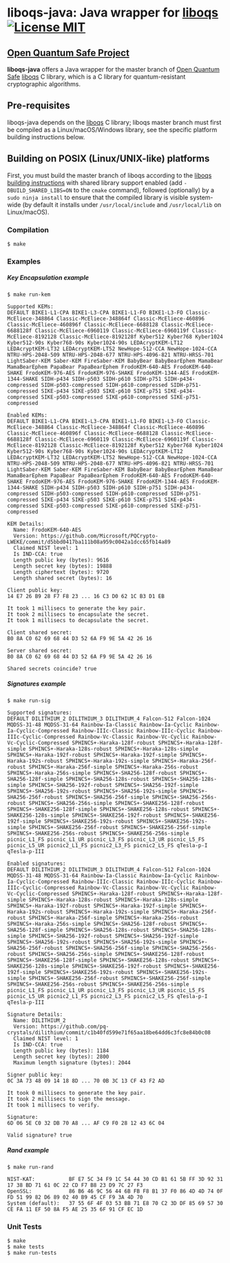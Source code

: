 # liboqs-java: Java wrapper for [liboqs](https://github.com/open-quantum-safe/liboqs) [![License MIT][badge-license]](LICENSE)
## [Open Quantum Safe Project](https://openquantumsafe.org/)


**liboqs-java** offers a Java wrapper for the master branch of [Open Quantum Safe](https://openquantumsafe.org/) [liboqs](https://github.com/open-quantum-safe/liboqs/) C library, which is a C library for quantum-resistant cryptographic algorithms.

## Pre-requisites
liboqs-java depends on the [liboqs](https://github.com/open-quantum-safe/liboqs) C library; liboqs master branch must first be compiled as a Linux/macOS/Windows library, see the specific platform building instructions below.


## Building on POSIX (Linux/UNIX-like) platforms
First, you must build the master branch of liboqs according to the [liboqs building instructions](https://github.com/open-quantum-safe/liboqs#linuxmacos) with shared library support enabled (add `-DBUILD_SHARED_LIBS=ON` to the `cmake` command), followed (optionally) by a `sudo ninja install` to ensure that the compiled library is visible system-wide (by default it installs under `/usr/local/include` and `/usr/local/lib` on Linux/macOS).


### Compilation
```
$ make
```

### Examples
##### Key Encapsulation example

```
$ make run-kem

Supported KEMs:
DEFAULT BIKE1-L1-CPA BIKE1-L3-CPA BIKE1-L1-FO BIKE1-L3-FO Classic-McEliece-348864 Classic-McEliece-348864f Classic-McEliece-460896 Classic-McEliece-460896f Classic-McEliece-6688128 Classic-McEliece-6688128f Classic-McEliece-6960119 Classic-McEliece-6960119f Classic-McEliece-8192128 Classic-McEliece-8192128f Kyber512 Kyber768 Kyber1024 Kyber512-90s Kyber768-90s Kyber1024-90s LEDAcryptKEM-LT12 LEDAcryptKEM-LT32 LEDAcryptKEM-LT52 NewHope-512-CCA NewHope-1024-CCA NTRU-HPS-2048-509 NTRU-HPS-2048-677 NTRU-HPS-4096-821 NTRU-HRSS-701 LightSaber-KEM Saber-KEM FireSaber-KEM BabyBear BabyBearEphem MamaBear MamaBearEphem PapaBear PapaBearEphem FrodoKEM-640-AES FrodoKEM-640-SHAKE FrodoKEM-976-AES FrodoKEM-976-SHAKE FrodoKEM-1344-AES FrodoKEM-1344-SHAKE SIDH-p434 SIDH-p503 SIDH-p610 SIDH-p751 SIDH-p434-compressed SIDH-p503-compressed SIDH-p610-compressed SIDH-p751-compressed SIKE-p434 SIKE-p503 SIKE-p610 SIKE-p751 SIKE-p434-compressed SIKE-p503-compressed SIKE-p610-compressed SIKE-p751-compressed

Enabled KEMs:
DEFAULT BIKE1-L1-CPA BIKE1-L3-CPA BIKE1-L1-FO BIKE1-L3-FO Classic-McEliece-348864 Classic-McEliece-348864f Classic-McEliece-460896 Classic-McEliece-460896f Classic-McEliece-6688128 Classic-McEliece-6688128f Classic-McEliece-6960119 Classic-McEliece-6960119f Classic-McEliece-8192128 Classic-McEliece-8192128f Kyber512 Kyber768 Kyber1024 Kyber512-90s Kyber768-90s Kyber1024-90s LEDAcryptKEM-LT12 LEDAcryptKEM-LT32 LEDAcryptKEM-LT52 NewHope-512-CCA NewHope-1024-CCA NTRU-HPS-2048-509 NTRU-HPS-2048-677 NTRU-HPS-4096-821 NTRU-HRSS-701 LightSaber-KEM Saber-KEM FireSaber-KEM BabyBear BabyBearEphem MamaBear MamaBearEphem PapaBear PapaBearEphem FrodoKEM-640-AES FrodoKEM-640-SHAKE FrodoKEM-976-AES FrodoKEM-976-SHAKE FrodoKEM-1344-AES FrodoKEM-1344-SHAKE SIDH-p434 SIDH-p503 SIDH-p610 SIDH-p751 SIDH-p434-compressed SIDH-p503-compressed SIDH-p610-compressed SIDH-p751-compressed SIKE-p434 SIKE-p503 SIKE-p610 SIKE-p751 SIKE-p434-compressed SIKE-p503-compressed SIKE-p610-compressed SIKE-p751-compressed

KEM Details:
  Name: FrodoKEM-640-AES
  Version: https://github.com/Microsoft/PQCrypto-LWEKE/commit/d5bbd0417ba111b08a959c0042a1dcc65fb14a89
  Claimed NIST level: 1
  Is IND-CCA: true
  Length public key (bytes): 9616
  Length secret key (bytes): 19888
  Length ciphertext (bytes): 9720
  Length shared secret (bytes): 16

Client public key:
14 E7 26 B9 28 F7 F8 23 ... 16 C3 D0 62 1C B3 D1 EB

It took 1 millisecs to generate the key pair.
It took 2 millisecs to encapsulate the secret.
It took 1 millisecs to decapsulate the secret.

Client shared secret:
B0 8A C0 62 69 68 44 D3 52 6A F9 9E 5A 42 26 16

Server shared secret:
B0 8A C0 62 69 68 44 D3 52 6A F9 9E 5A 42 26 16

Shared secrets coincide? true
```

##### Signatures example

```
$ make run-sig

Supported signatures:
DEFAULT DILITHIUM_2 DILITHIUM_3 DILITHIUM_4 Falcon-512 Falcon-1024 MQDSS-31-48 MQDSS-31-64 Rainbow-Ia-Classic Rainbow-Ia-Cyclic Rainbow-Ia-Cyclic-Compressed Rainbow-IIIc-Classic Rainbow-IIIc-Cyclic Rainbow-IIIc-Cyclic-Compressed Rainbow-Vc-Classic Rainbow-Vc-Cyclic Rainbow-Vc-Cyclic-Compressed SPHINCS+-Haraka-128f-robust SPHINCS+-Haraka-128f-simple SPHINCS+-Haraka-128s-robust SPHINCS+-Haraka-128s-simple SPHINCS+-Haraka-192f-robust SPHINCS+-Haraka-192f-simple SPHINCS+-Haraka-192s-robust SPHINCS+-Haraka-192s-simple SPHINCS+-Haraka-256f-robust SPHINCS+-Haraka-256f-simple SPHINCS+-Haraka-256s-robust SPHINCS+-Haraka-256s-simple SPHINCS+-SHA256-128f-robust SPHINCS+-SHA256-128f-simple SPHINCS+-SHA256-128s-robust SPHINCS+-SHA256-128s-simple SPHINCS+-SHA256-192f-robust SPHINCS+-SHA256-192f-simple SPHINCS+-SHA256-192s-robust SPHINCS+-SHA256-192s-simple SPHINCS+-SHA256-256f-robust SPHINCS+-SHA256-256f-simple SPHINCS+-SHA256-256s-robust SPHINCS+-SHA256-256s-simple SPHINCS+-SHAKE256-128f-robust SPHINCS+-SHAKE256-128f-simple SPHINCS+-SHAKE256-128s-robust SPHINCS+-SHAKE256-128s-simple SPHINCS+-SHAKE256-192f-robust SPHINCS+-SHAKE256-192f-simple SPHINCS+-SHAKE256-192s-robust SPHINCS+-SHAKE256-192s-simple SPHINCS+-SHAKE256-256f-robust SPHINCS+-SHAKE256-256f-simple SPHINCS+-SHAKE256-256s-robust SPHINCS+-SHAKE256-256s-simple picnic_L1_FS picnic_L1_UR picnic_L3_FS picnic_L3_UR picnic_L5_FS picnic_L5_UR picnic2_L1_FS picnic2_L3_FS picnic2_L5_FS qTesla-p-I qTesla-p-III

Enabled signatures:
DEFAULT DILITHIUM_2 DILITHIUM_3 DILITHIUM_4 Falcon-512 Falcon-1024 MQDSS-31-48 MQDSS-31-64 Rainbow-Ia-Classic Rainbow-Ia-Cyclic Rainbow-Ia-Cyclic-Compressed Rainbow-IIIc-Classic Rainbow-IIIc-Cyclic Rainbow-IIIc-Cyclic-Compressed Rainbow-Vc-Classic Rainbow-Vc-Cyclic Rainbow-Vc-Cyclic-Compressed SPHINCS+-Haraka-128f-robust SPHINCS+-Haraka-128f-simple SPHINCS+-Haraka-128s-robust SPHINCS+-Haraka-128s-simple SPHINCS+-Haraka-192f-robust SPHINCS+-Haraka-192f-simple SPHINCS+-Haraka-192s-robust SPHINCS+-Haraka-192s-simple SPHINCS+-Haraka-256f-robust SPHINCS+-Haraka-256f-simple SPHINCS+-Haraka-256s-robust SPHINCS+-Haraka-256s-simple SPHINCS+-SHA256-128f-robust SPHINCS+-SHA256-128f-simple SPHINCS+-SHA256-128s-robust SPHINCS+-SHA256-128s-simple SPHINCS+-SHA256-192f-robust SPHINCS+-SHA256-192f-simple SPHINCS+-SHA256-192s-robust SPHINCS+-SHA256-192s-simple SPHINCS+-SHA256-256f-robust SPHINCS+-SHA256-256f-simple SPHINCS+-SHA256-256s-robust SPHINCS+-SHA256-256s-simple SPHINCS+-SHAKE256-128f-robust SPHINCS+-SHAKE256-128f-simple SPHINCS+-SHAKE256-128s-robust SPHINCS+-SHAKE256-128s-simple SPHINCS+-SHAKE256-192f-robust SPHINCS+-SHAKE256-192f-simple SPHINCS+-SHAKE256-192s-robust SPHINCS+-SHAKE256-192s-simple SPHINCS+-SHAKE256-256f-robust SPHINCS+-SHAKE256-256f-simple SPHINCS+-SHAKE256-256s-robust SPHINCS+-SHAKE256-256s-simple picnic_L1_FS picnic_L1_UR picnic_L3_FS picnic_L3_UR picnic_L5_FS picnic_L5_UR picnic2_L1_FS picnic2_L3_FS picnic2_L5_FS qTesla-p-I qTesla-p-III

Signature Details:
  Name: DILITHIUM_2
  Version: https://github.com/pq-crystals/dilithium/commit/c1b40fd599e71f65aa18be64dd6c3fc8e84b0c08
  Claimed NIST level: 1
  Is IND-CCA: true
  Length public key (bytes): 1184
  Length secret key (bytes): 2800
  Maximum length signature (bytes): 2044

Signer public key:
0C 3A 73 48 09 14 18 8D ... 70 0B 3C 13 CF 43 F2 AD

It took 0 millisecs to generate the key pair.
It took 2 millisecs to sign the message.
It took 1 millisecs to verify.

Signature:
6D 06 5E C0 32 DB 70 A8 ... AF C9 F0 28 12 43 6C 04

Valid signature? true
```

##### Rand example

```
$ make run-rand

NIST-KAT:           BF E7 5C 34 F9 1C 54 44 30 CD B1 61 5B FF 3D 92 31 17 38 BD 71 61 0C 22 CD F7 B8 23 D9 7C 27 F3
OpenSSL:            86 B6 46 9C 56 44 6B FB F8 B1 37 F0 86 4D 4D 74 0F FD 51 99 82 D6 89 02 40 B9 45 CF F9 3A 4D 70
System (default):   37 55 6F 4F 03 53 BB 71 E8 70 C2 3D DF 85 69 57 30 CE FA 11 EF 50 8A F5 AE 25 35 6F 91 CF EC 1D
```

### Unit Tests

```
$ make
$ make tests
$ make run-tests
```


[badge-license]: https://img.shields.io/badge/license-MIT-green.svg?style=flat-square
